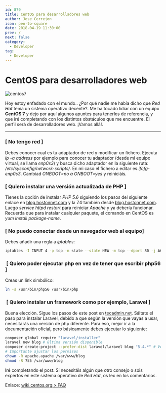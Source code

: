 ```yaml
---
id: 879
title: CentOS para desarrolladores web
author: Jose Cerrejon
icon: pen-to-square
date: 2018-04-19 11:30:00
prev: /
next: false
category:
  - Developer
tag:
  - Developer
---
```


# CentOS para desarrolladores web

![centos7](/images/2018/04/centos7.png)

Hoy estoy enfadado con el mundo.. ¿Por qué nadie me había dicho que *Red Hat* tenía un sistema operativo decente?. Me ha tocado lidiar con un equipo **CentOS 7** y dejo por aquí algunos apuntes para tenerlos de referencia, y que iré completando con los distintos obstáculos que me encuentre. El perfil será de desarrolladores web. ¡Vamos allá!.

- - -
###  [ No tengo red ]

Debes conocer cual es tu adaptador de red y modificar un fichero. Ejecuta *ip -a address* por ejemplo para conocer tu adaptador (desde mi equipo virtual, se llama *enp0s3*) y busca dicho adaptador en la siguiente ruta: */etc/sysconfig/network-scripts/.* En mi caso el fichero a editar es *ifcfg-enp0s3*. Cambiad *ONBOOT=no a ONBOOT=yes* y reiniciáis.

###  [ Quiero instalar una versión actualizada de PHP ]

Tienes la opción de instalar *PHP 5.6* siguiendo los pasos del siguiente enlace en [blog.hostonnet.com](https://blog.hostonnet.com/install-php-5-6-on-centos-7-server) y la *7.0* también desde [blog.hostonnet.com](https://blog.hostonnet.com/centos-7-php-7-0). Luego *service httpd restart* para reiniciar *Apache* y ya debería funcionar. Recuerda que para instalar cualquier paquete, el comando en CentOS es *yum install package-name*.

###  [ No puedo conectar desde un navegador web al equipo]

Debes añadir una regla a *iptables*:

```bash
iptables -I INPUT 4 -p tcp -m state --state NEW -m tcp --dport 80 -j ACCEPT
```

###  [ Quiero poder ejecutar php en vez de tener que escribir php56 ]

Creas un link simbólico:

```bash
ln -s /usr/bin/php56 /usr/bin/php
```

###  [ Quiero instalar un framework como por ejemplo, Laravel ]

Buena elección. Sigue los pasos de este post en [tecadmin.net](https://tecadmin.net/install-laravel-framework-on-centos/). Sáltate el paso para instalar Laravel, debido a que según la versión que vayas a usar, necesitarás una versión de php diferente. Para eso, mejor ir a la documentación oficial, pero básicamente debes ejecutar lo siguiente:

```bash
composer global require "laravel/installer"
laravel new blog # última versión disponible
composer create-project --prefer-dist laravel/laravel blog "5.4.*" # Versión 5.4
# Importante ajustar los permisos
chown -R apache.apache /var/www/blog
chmod -R 755 /var/www/blog
```

Iré completando el post. Si necesitáis algún que otro consejo o sois expertos en este sistema operativo de *Red Hat*, os leo en los comentarios.

Enlace: [wiki.centos.org > FAQ](https://wiki.centos.org/FAQ/CentOS7)
